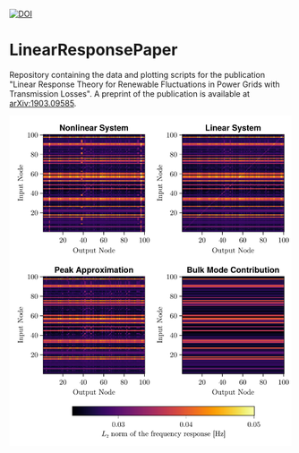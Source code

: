 [![DOI](https://zenodo.org/badge/521201970.svg)](https://zenodo.org/badge/latestdoi/521201970)



# LinearResponsePaper

Repository containing the data and plotting scripts for the publication "Linear Response Theory for Renewable Fluctuations in Power Grids with Transmission Losses". A preprint of the publication is available at [arXiv:1903.09585](https://arxiv.org/abs/1903.09585).

![](https://github.com/PIK-ICoNe/LinearResponsePaper/blob/main/figures/colorplot.png)
